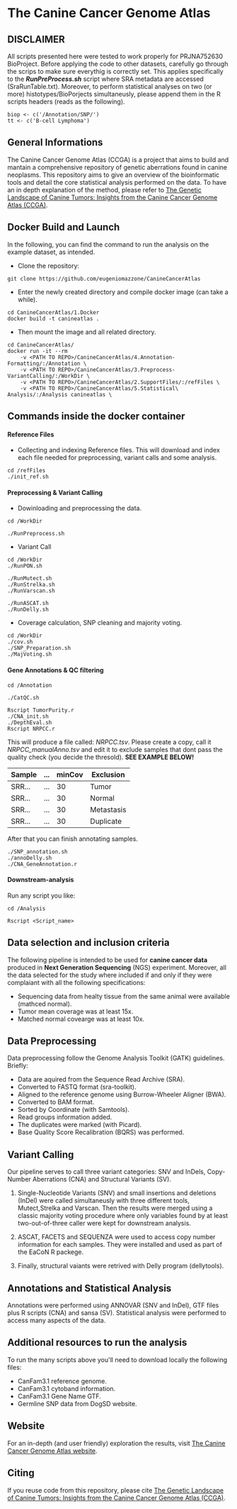 # The Canine Cancer Genome Atlas

## DISCLAIMER
All scripts presented here were tested to work properly for PRJNA752630 BioProject. Before applying the code to other datasets, carefully go through the scrips to make sure everythig is correctly set.
This applies specifically to the **_RunPreProcess.sh_** script where SRA metadata are accessed (SraRunTable.txt). 
Moreover, to perform statistical analyses on two (or more) histotypes/BioPorjects simultaneusly, please append them in the R scripts headers (reads as the following).
```
biop <- c('/Annotation/SNP/')
tt <- c('B-cell Lymphoma')
```

## General Informations

The Canine Cancer Genome Atlas (CCGA) is a project that aims to build and mantain a comprehensive repository of genetic aberrations found in canine neoplasms.
This repository aims to give an overview of the bioinformatic tools and detail the core statistical analysis performed on the data.
To have an in depth explanation of the method, please refer to [The Genetic Landscape of Canine Tumors: Insights from the Canine Cancer Genome Atlas (CCGA)](https://doi.org/10.21203/rs.3.rs-5025541/v1).

## Docker Build and Launch

In the following, you can find the command to run the analysis on the example dataset, as intended.

- Clone the repository:
```
git clone https://github.com/eugeniomazzone/CanineCancerAtlas
```
- Enter the newly created directory and compile docker image (can take a while).
```
cd CanineCancerAtlas/1.Docker
docker build -t canineatlas .
```
- Then mount the image and all related directory.
```
cd CanineCancerAtlas/
docker run -it --rm 
	-v <PATH TO REPO>/CanineCancerAtlas/4.Annotation-Formatting/:/Annotation \
	-v <PATH TO REPO>/CanineCancerAtlas/3.Preprocess-VariantCalling/:/WorkDir \
	-v <PATH TO REPO>/CanineCancerAtlas/2.SupportFiles/:/refFiles \
	-v <PATH TO REPO>/CanineCancerAtlas/5.Statistical\ Analysis/:/Analysis canineatlas \
```

## Commands inside the docker container

#### Reference Files
- Collecting and indexing Reference files. This will download and index each file needed for preprocessing, variant calls and some analysis.
```
cd /refFiles
./init_ref.sh
```
#### Preprocessing & Variant Calling
- Dowinloading and preprocessing the data.
```
cd /WorkDir

./RunPreprocess.sh
```
- Variant Call
```
cd /WorkDir
./RunPON.sh

./RunMutect.sh
./RunStrelka.sh
./RunVarscan.sh

./RunASCAT.sh
./RunDelly.sh
```
- Coverage calculation, SNP cleaning and majority voting.
```
cd /WorkDir
./cov.sh
./SNP_Preparation.sh
./MajVoting.sh
```
#### Gene Annotations & QC filtering
```
cd /Annotation

./CatQC.sh

Rscript TumorPurity.r
./CNA_init.sh
./DepthEval.sh
Rscript NRPCC.r
```
This will produce a file called: *NRPCC.tsv*. Please create a copy, call it *NRPCC_manualAnno.tsv* and edit it to exclude samples that dont pass the quality check (you decide the thresold). **SEE EXAMPLE BELOW!**

| Sample | ... | minCov | Exclusion |
| --- | --- | --- | --- |
| SRR... | ... |   30   | Tumor | <-- if QC fails for Tumor coverage
| SRR... | ... |   30   | Normal | <-- if QC fails for normal coverage
| SRR... | ... |   30   | Metastasis | <-- if the sample is from metastasis
| SRR... | ... |   30   | Duplicate | <-- if QC the sample is a replicate

After that you can finish annotating samples.
```
./SNP_annotation.sh
./annoDelly.sh
./CNA_GeneAnnotation.r
```
#### Downstream-analysis
Run any script you like:
```
cd /Analysis

Rscript <Script_name>
```

## Data selection and inclusion criteria

The following pipeline is intended to be used for **canine cancer data** produced in **Next Generation Sequencing** (NGS) experiment.
Moreover, all the data selected for the study where included if and only if they were complaiant with all the following specifications:
- Sequencing data from healty tissue from the same animal were available (mathced normal).
- Tumor mean coverage was at least 15x.
- Matched normal covearge was at least 10x.

## Data Preprocessing

Data preprocessing follow the Genome Analysis Toolkit (GATK) guidelines. Briefly:
- Data are aquired from the Sequence Read Archive (SRA).
- Converted to FASTQ format (sra-toolkit).
- Aligned to the reference genome using Burrow-Wheeler Aligner (BWA).
- Converted to BAM format.
- Sorted by Coordinate (with Samtools).
- Read groups information added.
- The duplicates were marked (with Picard).
- Base Quality Score Recalibration (BQRS) was performed.

## Variant Calling

Our pipeline serves to call three variant categories: SNV and InDels, Copy-Number Aberrations (CNA) and Structural Variants (SV).

1. Single-Nucleotide Variants (SNV) and small insertions and deletions (InDel) were called simultaneusly with three different tools, Mutect,Strelka and Varscan. Then the results were merged using a classic majority voting procedure where only variables found by at least two-out-of-three caller were kept for downstream analysis.

2. ASCAT, FACETS and SEQUENZA were used to access copy number information for each samples. They were installed and used as part of the EaCoN R packege.

3. Finally, structural vaiants were retrived with Delly program (dellytools).

## Annotations and Statistical Analysis

Annotations were performed using ANNOVAR (SNV and InDel), GTF files plus R scripts (CNA) and sansa (SV).
Statistical analysis were performed to access many aspects of the data.

## Additional resources to run the analysis

To run the many scripts above you'll need to download locally the following files:
- CanFam3.1 reference genome.
- CanFam3.1 cytoband information.
- CanFam3.1 Gene Name GTF.
- Germline SNP data from DogSD website.

## Website

 For an in-depth (and user friendly) exploration the results, visit [The Canine Cancer Genome Atlas website](https://caninecancergenomeatlas.org/).

## Citing

If you reuse code from this repository, please cite [The Genetic Landscape of Canine Tumors: Insights from the Canine Cancer Genome Atlas (CCGA)](https://doi.org/10.21203/rs.3.rs-5025541/v1).


